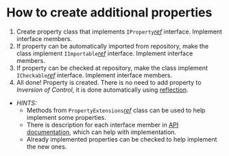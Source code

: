 # How to create additional properties

1. Create property class that implements ```IProperty```*[ref](/api/CCMS.BL.Services.EditorConfig.Properties.Base.IProperty.html)* interface. Implement interface members.
2. If property can be automatically imported from repository, make the class implement ```IImportable```*[ref](/api/CCMS.BL.Services.EditorConfig.Properties.Base.IImportable.html)* interface. Implement interface members.
3. If property can be checked at repository, make the class implement ```ICheckable```*[ref](/api/CCMS.BL.Services.EditorConfig.Properties.Base.ICheckable.html)* interface. Implement interface members.
4. All done! Property is created. There is no need to add property to *Inversion of Control*, it is done automatically using [reflection](https://docs.microsoft.com/en-us/dotnet/csharp/programming-guide/concepts/reflection).

* *HINTS:*
  * Methods from ```PropertyExtensions```*[ref](/api/CCMS.BL.Services.EditorConfig.Properties.Helpers.PropertyExtensions.html)* class can be used to help implement some properties.
  * There is description for each interface member in [API documentation](/api/index.html), which can help with implementation.
  * Already implemented properties can be checked to help implement the new ones.